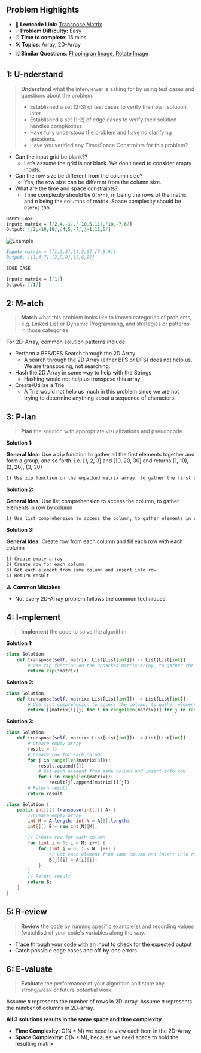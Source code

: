 ## Problem Highlights

* 🔗 **Leetcode Link:** [Transpose Matrix](https://leetcode.com/problems/transpose-matrix/)
* 💡 **Problem Difficulty:** Easy
* ⏰ **Time to complete**: 15 mins
* 🛠️ **Topics**: Array, 2D-Array
* 🗒️ **Similar Questions**: [Flipping an Image](https://leetcode.com/problems/flipping-an-image/), [Rotate Image](https://leetcode.com/problems/Rotate-Image/)
    
## 1: U-nderstand
 
> **Understand** what the interviewer is asking for by using test cases and questions about the problem.
> 
> - Established a set (2-3) of test cases to verify their own solution later.
> - Established a set (1-2) of edge cases to verify their solution handles complexities.
> - Have fully understood the problem and have no clarifying questions.
> - Have you verified any Time/Space Constraints for this problem?

- Can the input grid be blank??
    - Let’s assume the grid is not blank. We don’t need to consider empty inputs.
- Can the row size be different from the column size?
    - Yes, the row size can be different from the column size.
- What are the time and space constraints?
    - Time complexity should be `O(m*n)`, m being the rows of the matrix and n being the columns of matrix. Space complexity should be `O(m*n)` too.

```markdown
HAPPY CASE
Input: matrix = [[2,4,-1],[-10,5,11],[18,-7,6]]
Output: [[2,-10,18],[4,5,-7],[-1,11,6]]
```

![Example](https://assets.leetcode.com/uploads/2021/02/10/hint_transpose.png)

```markdown
Input: matrix = [[1,2,3],[4,5,6],[7,8,9]]
Output: [[1,4,7],[2,5,8],[3,6,9]]

EDGE CASE

Input: matrix = [[1]]
Output: [[1]]
```   
    
## 2: M-atch

> **Match** what this problem looks like to known categories of problems, e.g. Linked List or Dynamic Programming, and strategies or patterns in those categories.

For 2D-Array, common solution patterns include:

- Perform a BFS/DFS Search through the 2D Array
    - A search through the 2D Array (either BFS or DFS) does not help us. We are transposing, not searching.
- Hash the 2D Array in some way to help with the Strings
    - Hashing would not help us transpose this array
- Create/Utilize a Trie
    - A Trie would not help us much in this problem since we are not trying to determine anything about a sequence of characters.

## 3: P-lan

> **Plan** the solution with appropriate visualizations and pseudocode.

**Solution 1:**

**General Idea:** Use a zip function to gather all the first elements together and form a group, and so forth. i.e. [1, 2, 3] and [10, 20, 30] and returns (1, 10), (2, 20), (3, 30)

```markdown
1) Use zip function on the unpacked matrix array, to gather the first elements together and form a group and so forth. 
```

**Solution 2:**

**General Idea:** Use list comprehension to access the column, to gather elements in row by column

```markdown
1) Use list comprehension to access the column, to gather elements in row by column
```

**Solution 3:**

**General Idea:** Create row from each column and fill each row with each column

```markdown
1) Create empty array
2) Create row for each column
3) Get each element from same column and insert into row
4) Return result
```

⚠️ **Common Mistakes**
* Not every 2D-Array problem follows the common techniques.

## 4: I-mplement

> **Implement** the code to solve the algorithm.

**Solution 1:**

```python
class Solution:
    def transpose(self, matrix: List[List[int]]) -> List[List[int]]:
        # Use zip function on the unpacked matrix array, to gather the first elements together and form a group and so forth. 
        return zip(*matrix)
```

**Solution 2:**

```python
class Solution:
    def transpose(self, matrix: List[List[int]]) -> List[List[int]]:
        # Use list comprehesion to access the column, to gather elements in row by column
        return [[matrix[i][j] for i in range(len(matrix))] for j in range(len(matrix[0]))]
```

**Solution 3:**

```python
class Solution:
    def transpose(self, matrix: List[List[int]]) -> List[List[int]]:
        # Create empty array
        result = []
        # Create row for each column
        for j in range(len(matrix[0])):
            result.append([])
            # Get each element from same column and insert into row
            for i in range(len(matrix)):
                result[j].append(matrix[i][j])
        # Return result
        return result
```
```java
class Solution {
    public int[][] transpose(int[][] A) {
		//Create empty array
		int M = A.length; int N = A[0].length;
		int[][] B = new int[N][M];

		// Create row for each column
		for (int i = 0; i < M; i++) {
			for (int j = 0; j < N; j++) {
				// Get each element from same column and insert into row
				B[j][i] = A[i][j];
			}
		}
		// Return result
		return B;
	}
}
```


## 5: R-eview

> **Review** the code by running specific example(s) and recording values (watchlist) of your code's variables along the way.

- Trace through your code with an input to check for the expected output
- Catch possible edge cases and off-by-one errors

## 6: E-valuate

> **Evaluate** the performance of your algorithm and state any strong/weak or future potential work.

Assume `N` represents the number of rows in 2D-array.
Assume `M` represents the number of columns in 2D-array.

**All 3 solutions results in the same space and time complexity**

* **Time Complexity**: O(N * M) we need to view each item in the 2D-Array
* **Space Complexity**: O(N * M), because we need space to hold the resulting matrix